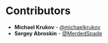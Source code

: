 # Contributors

- **Michael Krukov** - [@michaelkrukov](https://github.com/michaelkrukov)
- **Sergey Abroskin** - [@MerdedSpade](https://github.com/MerdedSpade)

